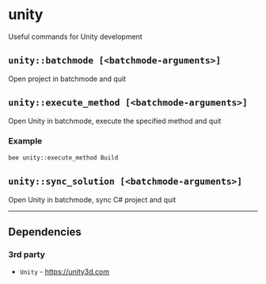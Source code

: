 # unity
Useful commands for Unity development

## `unity::batchmode [<batchmode-arguments>]`
Open project in batchmode and quit

## `unity::execute_method [<batchmode-arguments>]`
Open Unity in batchmode, execute the specified method and quit

### Example
```sh
bee unity::execute_method Build
```

## `unity::sync_solution [<batchmode-arguments>]`
Open Unity in batchmode, sync C# project and quit

----------------------------------------

## Dependencies

### 3rd party
- `Unity` - https://unity3d.com
